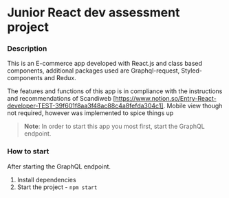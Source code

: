 # Junior React dev assessment project

### Description
This is an E-commerce app developed with React.js and class based components, additional packages used are Graphql-request, Styled-components and Redux.

The features and functions of this app is in compliance with the instructions and recommendations
of Scandiweb [https://www.notion.so/Entry-React-developer-TEST-39f601f8aa3f48ac88c4a8fefda304c1]. Mobile view though not required, however was implemented to spice things up

> **Note**: In order to start this app you most first, start the GraphQL endpoint.

### How to start

After starting the GraphQL endpoint.

1. Install dependencies
2. Start the project - `npm start`
